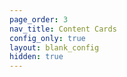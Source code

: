 ```yaml
---
page_order: 3
nav_title: Content Cards
config_only: true
layout: blank_config
hidden: true 
---
```

